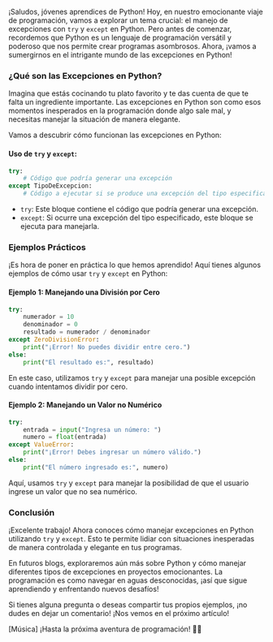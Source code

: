 ¡Saludos, jóvenes aprendices de Python! Hoy, en nuestro emocionante viaje de programación, vamos a explorar un tema crucial: el manejo de excepciones con `try` y `except` en Python. Pero antes de comenzar, recordemos que Python es un lenguaje de programación versátil y poderoso que nos permite crear programas asombrosos. Ahora, ¡vamos a sumergirnos en el intrigante mundo de las excepciones en Python!

### ¿Qué son las Excepciones en Python?

Imagina que estás cocinando tu plato favorito y te das cuenta de que te falta un ingrediente importante. Las excepciones en Python son como esos momentos inesperados en la programación donde algo sale mal, y necesitas manejar la situación de manera elegante.

Vamos a descubrir cómo funcionan las excepciones en Python:

#### Uso de `try` y `except`:

```python
try:
    # Código que podría generar una excepción
except TipoDeExcepcion:
    # Código a ejecutar si se produce una excepción del tipo especificado
```

- `try`: Este bloque contiene el código que podría generar una excepción.
- `except`: Si ocurre una excepción del tipo especificado, este bloque se ejecuta para manejarla.

### Ejemplos Prácticos

¡Es hora de poner en práctica lo que hemos aprendido! Aquí tienes algunos ejemplos de cómo usar `try` y `except` en Python:

#### Ejemplo 1: Manejando una División por Cero

```python
try:
    numerador = 10
    denominador = 0
    resultado = numerador / denominador
except ZeroDivisionError:
    print("¡Error! No puedes dividir entre cero.")
else:
    print("El resultado es:", resultado)
```

En este caso, utilizamos `try` y `except` para manejar una posible excepción cuando intentamos dividir por cero.

#### Ejemplo 2: Manejando un Valor no Numérico

```python
try:
    entrada = input("Ingresa un número: ")
    numero = float(entrada)
except ValueError:
    print("¡Error! Debes ingresar un número válido.")
else:
    print("El número ingresado es:", numero)
```

Aquí, usamos `try` y `except` para manejar la posibilidad de que el usuario ingrese un valor que no sea numérico.

### Conclusión

¡Excelente trabajo! Ahora conoces cómo manejar excepciones en Python utilizando `try` y `except`. Esto te permite lidiar con situaciones inesperadas de manera controlada y elegante en tus programas.

En futuros blogs, exploraremos aún más sobre Python y cómo manejar diferentes tipos de excepciones en proyectos emocionantes. La programación es como navegar en aguas desconocidas, ¡así que sigue aprendiendo y enfrentando nuevos desafíos!

Si tienes alguna pregunta o deseas compartir tus propios ejemplos, ¡no dudes en dejar un comentario! ¡Nos vemos en el próximo artículo!

[Música] ¡Hasta la próxima aventura de programación! 🚀🐍